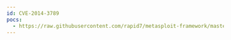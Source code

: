```yaml
---
id: CVE-2014-3789
pocs:
  - https://raw.githubusercontent.com/rapid7/metasploit-framework/master/modules/exploits/windows/http/cogent_datahub_command.rb
---
```

